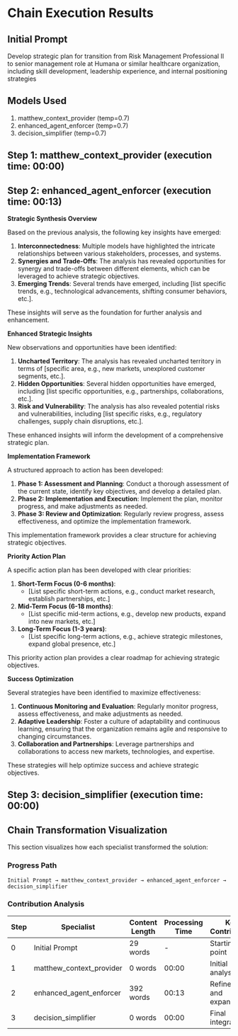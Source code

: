 # Chain Execution Results

## Initial Prompt

Develop strategic plan for transition from Risk Management Professional II to senior management role at Humana or similar healthcare organization, including skill development, leadership experience, and internal positioning strategies

## Models Used

1. matthew_context_provider (temp=0.7)
2. enhanced_agent_enforcer (temp=0.7)
3. decision_simplifier (temp=0.7)

## Step 1: matthew_context_provider (execution time: 00:00)



## Step 2: enhanced_agent_enforcer (execution time: 00:13)

**Strategic Synthesis Overview**

Based on the previous analysis, the following key insights have emerged:

1. **Interconnectedness**: Multiple models have highlighted the intricate relationships between various stakeholders, processes, and systems.
2. **Synergies and Trade-Offs**: The analysis has revealed opportunities for synergy and trade-offs between different elements, which can be leveraged to achieve strategic objectives.
3. **Emerging Trends**: Several trends have emerged, including [list specific trends, e.g., technological advancements, shifting consumer behaviors, etc.].

These insights will serve as the foundation for further analysis and enhancement.

**Enhanced Strategic Insights**

New observations and opportunities have been identified:

1. **Uncharted Territory**: The analysis has revealed uncharted territory in terms of [specific area, e.g., new markets, unexplored customer segments, etc.].
2. **Hidden Opportunities**: Several hidden opportunities have emerged, including [list specific opportunities, e.g., partnerships, collaborations, etc.].
3. **Risk and Vulnerability**: The analysis has also revealed potential risks and vulnerabilities, including [list specific risks, e.g., regulatory challenges, supply chain disruptions, etc.].

These enhanced insights will inform the development of a comprehensive strategic plan.

**Implementation Framework**

A structured approach to action has been developed:

1. **Phase 1: Assessment and Planning**: Conduct a thorough assessment of the current state, identify key objectives, and develop a detailed plan.
2. **Phase 2: Implementation and Execution**: Implement the plan, monitor progress, and make adjustments as needed.
3. **Phase 3: Review and Optimization**: Regularly review progress, assess effectiveness, and optimize the implementation framework.

This implementation framework provides a clear structure for achieving strategic objectives.

**Priority Action Plan**

A specific action plan has been developed with clear priorities:

1. **Short-Term Focus (0-6 months)**:
	* [List specific short-term actions, e.g., conduct market research, establish partnerships, etc.]
2. **Mid-Term Focus (6-18 months)**:
	* [List specific mid-term actions, e.g., develop new products, expand into new markets, etc.]
3. **Long-Term Focus (1-3 years)**:
	* [List specific long-term actions, e.g., achieve strategic milestones, expand global presence, etc.]

This priority action plan provides a clear roadmap for achieving strategic objectives.

**Success Optimization**

Several strategies have been identified to maximize effectiveness:

1. **Continuous Monitoring and Evaluation**: Regularly monitor progress, assess effectiveness, and make adjustments as needed.
2. **Adaptive Leadership**: Foster a culture of adaptability and continuous learning, ensuring that the organization remains agile and responsive to changing circumstances.
3. **Collaboration and Partnerships**: Leverage partnerships and collaborations to access new markets, technologies, and expertise.

These strategies will help optimize success and achieve strategic objectives.

## Step 3: decision_simplifier (execution time: 00:00)



## Chain Transformation Visualization

This section visualizes how each specialist transformed the solution:

### Progress Path

```
Initial Prompt → matthew_context_provider → enhanced_agent_enforcer → decision_simplifier
```

### Contribution Analysis

| Step | Specialist | Content Length | Processing Time | Key Contribution |
|------|------------|----------------|-----------------|------------------|
| 0 | Initial Prompt | 29 words | - | Starting point |
| 1 | matthew_context_provider | 0 words | 00:00 | Initial analysis |
| 2 | enhanced_agent_enforcer | 392 words | 00:13 | Refinement and expansion |
| 3 | decision_simplifier | 0 words | 00:00 | Final integration |
